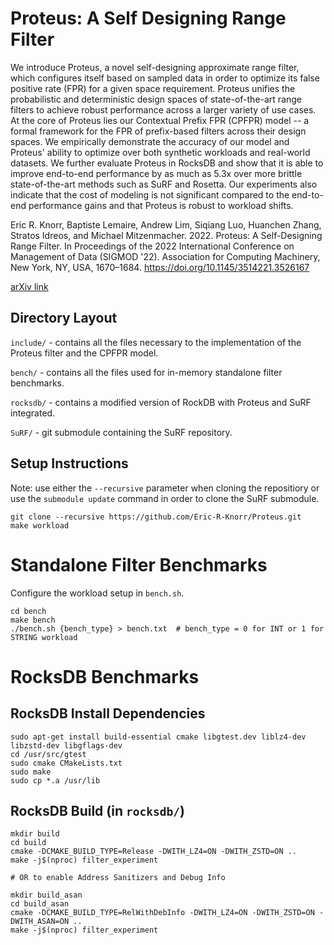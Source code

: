# Proteus: A Self Designing Range Filter

We introduce Proteus, a novel self-designing approximate range filter, which configures itself based on sampled data in order to optimize its false positive rate (FPR) for a given space requirement.
Proteus unifies the probabilistic and deterministic design spaces of state-of-the-art range filters to achieve robust performance across a larger variety of use cases.
At the core of Proteus lies our Contextual Prefix FPR (CPFPR) model -- a formal framework for the FPR of prefix-based filters across their design spaces.
We empirically demonstrate the accuracy of our model and Proteus' ability to optimize over both synthetic workloads and real-world datasets.
We further evaluate Proteus in RocksDB and show that it is able to improve end-to-end performance by as much as 5.3x over more brittle state-of-the-art methods such as SuRF and Rosetta.
Our experiments also indicate that the cost of modeling is not significant compared to the end-to-end performance gains and that Proteus is robust to workload shifts.

Eric R. Knorr, Baptiste Lemaire, Andrew Lim, Siqiang Luo, Huanchen Zhang, Stratos Idreos, and Michael Mitzenmacher. 2022. Proteus: A Self-Designing Range Filter. In Proceedings of the 2022 International Conference on Management of Data (SIGMOD '22). Association for Computing Machinery, New York, NY, USA, 1670–1684. https://doi.org/10.1145/3514221.3526167

[arXiv link](https://arxiv.org/abs/2207.01503)

## Directory Layout
`include/` - contains all the files necessary to the implementation of the Proteus filter and the CPFPR model.

`bench/` - contains all the files used for in-memory standalone filter benchmarks.

`rocksdb/` - contains a modified version of RockDB with Proteus and SuRF integrated.

`SuRF/` - git submodule containing the SuRF repository. 

## Setup Instructions

Note: use either the `--recursive` parameter when cloning the repositiory or use the `submodule update` command in order to clone the SuRF submodule.  

	git clone --recursive https://github.com/Eric-R-Knorr/Proteus.git
	make workload


# Standalone Filter Benchmarks

Configure the workload setup in `bench.sh`.

	cd bench
	make bench
	./bench.sh {bench_type} > bench.txt  # bench_type = 0 for INT or 1 for STRING workload

# RocksDB Benchmarks

## RocksDB Install Dependencies
	sudo apt-get install build-essential cmake libgtest.dev liblz4-dev libzstd-dev libgflags-dev
	cd /usr/src/gtest
	sudo cmake CMakeLists.txt
	sudo make
	sudo cp *.a /usr/lib

## RocksDB Build (in `rocksdb/`)
	mkdir build
	cd build
	cmake -DCMAKE_BUILD_TYPE=Release -DWITH_LZ4=ON -DWITH_ZSTD=ON ..
	make -j$(nproc) filter_experiment

	# OR to enable Address Sanitizers and Debug Info

	mkdir build_asan
	cd build_asan
	cmake -DCMAKE_BUILD_TYPE=RelWithDebInfo -DWITH_LZ4=ON -DWITH_ZSTD=ON -DWITH_ASAN=ON ..
	make -j$(nproc) filter_experiment